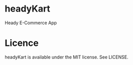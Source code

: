 # headyKart
Heady E-Commerce App

# Licence
headyKart is available under the MIT license. See LICENSE.
